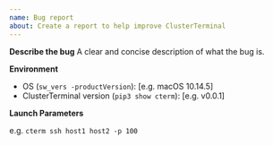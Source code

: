 ```yaml
---
name: Bug report
about: Create a report to help improve ClusterTerminal
---
```


**Describe the bug**
A clear and concise description of what the bug is.

**Environment**

-   OS (`sw_vers -productVersion`): [e.g. macOS 10.14.5]
-   ClusterTerminal version (`pip3 show cterm`): [e.g. v0.0.1]

**Launch Parameters**

e.g. `cterm ssh host1 host2 -p 100`
